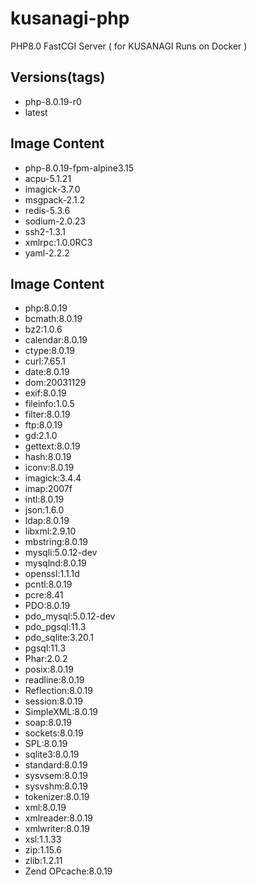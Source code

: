 # kusanagi-php
PHP8.0 FastCGI Server ( for KUSANAGI Runs on Docker )

## Versions(tags)
- php-8.0.19-r0
- latest

## Image Content
- php-8.0.19-fpm-alpine3.15
- acpu-5.1.21
- imagick-3.7.0
- msgpack-2.1.2
- redis-5.3.6
- sodium-2.0.23
- ssh2-1.3.1
- xmlrpc:1.0.0RC3
- yaml-2.2.2

## Image Content
- php:8.0.19
- bcmath:8.0.19
- bz2:1.0.6
- calendar:8.0.19
- ctype:8.0.19
- curl:7.65.1
- date:8.0.19
- dom:20031129
- exif:8.0.19
- fileinfo:1.0.5
- filter:8.0.19
- ftp:8.0.19
- gd:2.1.0
- gettext:8.0.19
- hash:8.0.19
- iconv:8.0.19
- imagick:3.4.4
- imap:2007f
- intl:8.0.19
- json:1.6.0
- ldap:8.0.19
- libxml:2.9.10
- mbstring:8.0.19
- mysqli:5.0.12-dev
- mysqlnd:8.0.19
- openssl:1.1.1d
- pcntl:8.0.19
- pcre:8.41
- PDO:8.0.19
- pdo_mysql:5.0.12-dev
- pdo_pgsql:11.3
- pdo_sqlite:3.20.1
- pgsql:11.3
- Phar:2.0.2
- posix:8.0.19
- readline:8.0.19
- Reflection:8.0.19
- session:8.0.19
- SimpleXML:8.0.19
- soap:8.0.19
- sockets:8.0.19
- SPL:8.0.19
- sqlite3:8.0.19
- standard:8.0.19
- sysvsem:8.0.19
- sysvshm:8.0.19
- tokenizer:8.0.19
- xml:8.0.19
- xmlreader:8.0.19
- xmlwriter:8.0.19
- xsl:1.1.33
- zip:1.15.6
- zlib:1.2.11
- Zend OPcache:8.0.19

